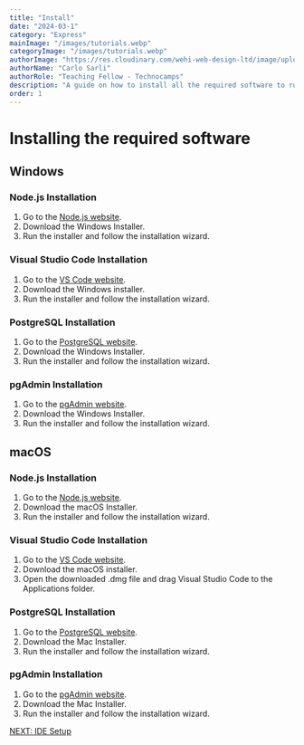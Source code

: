```yaml
---
title: "Install"
date: "2024-03-1"
category: "Express"
mainImage: "/images/tutorials.webp"
categoryImage: "/images/tutorials.webp"
authorImage: "https://res.cloudinary.com/wehi-web-design-ltd/image/upload/v1698242293/carlosarli.com/photo/image0.jpg"
authorName: "Carlo Sarli"
authorRole: "Teaching Fellow - Technocamps"
description: "A guide on how to install all the required software to run this project"
order: 1
---
```


# Installing the required software

## Windows

### Node.js Installation

1. Go to the [Node.js website](https://nodejs.org/).
2. Download the Windows Installer.
3. Run the installer and follow the installation wizard.

### Visual Studio Code Installation
1. Go to the [VS Code website](https://code.visualstudio.com/).
2. Download the Windows installer.
3. Run the installer and follow the installation wizard.

### PostgreSQL Installation

1. Go to the [PostgreSQL website](https://www.postgresql.org/download/).
2. Download the Windows Installer.
3. Run the installer and follow the installation wizard.

### pgAdmin Installation

1. Go to the [pgAdmin website](https://www.pgadmin.org/download/).
2. Download the Windows Installer.
3. Run the installer and follow the installation wizard.

## macOS

### Node.js Installation
1. Go to the [Node.js website](https://nodejs.org/).
2. Download the macOS Installer.
3. Run the installer and follow the installation wizard.

### Visual Studio Code Installation
1. Go to the [VS Code website](https://code.visualstudio.com/).
2. Download the macOS installer.
3. Open the downloaded .dmg file and drag Visual Studio Code to the Applications folder.

### PostgreSQL Installation

1. Go to the [PostgreSQL website](https://www.postgresql.org/download/).
2. Download the Mac Installer.
3. Run the installer and follow the installation wizard.

### pgAdmin Installation

1. Go to the [pgAdmin website](https://www.pgadmin.org/download/).
2. Download the Mac Installer.
3. Run the installer and follow the installation wizard.



[NEXT: IDE Setup](./tutorials/express/ide-setup)
